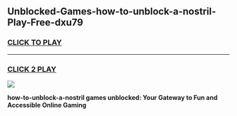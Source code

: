 
## Unblocked-Games-how-to-unblock-a-nostril-Play-Free-dxu79
<h3>
<a href="https://premium76.site?title=how-to-unblock-a-nostril&ref=21A">CLICK TO PLAY</a></h3>
<hr>

<h3>
<a href="https://premium76.site?title=how-to-unblock-a-nostril&ref=21A">CLICK 2 PLAY</a>
  
</h3>

<a href="https://premium76.site?title=how-to-unblock-a-nostril&ref=21A"><img src="https://clearcache.store/games.png"></a>


**how-to-unblock-a-nostril games unblocked: Your Gateway to Fun and Accessible Online Gaming**
